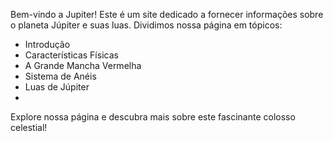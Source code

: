 Bem-vindo a Jupiter!
Este é um site dedicado a fornecer informações sobre o planeta Júpiter e suas luas.
Dividimos nossa página em tópicos:
- Introdução
- Características Físicas
- A Grande Mancha Vermelha
- Sistema de Anéis
- Luas de Júpiter
- 

Explore nossa página e descubra mais sobre este fascinante colosso celestial!
